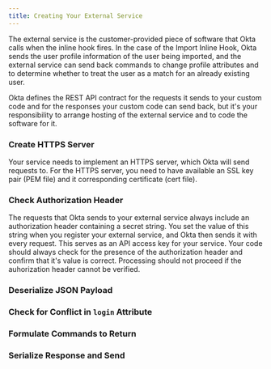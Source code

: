 ```yaml
---
title: Creating Your External Service
---
```


The external service is the customer-provided piece of software that Okta calls when the inline hook fires. In the case of the Import Inline Hook, Okta sends the user profile information of the user being imported, and the external service can send back commands to change profile attributes and to determine whether to treat the user as a match for an already existing user.

Okta defines the REST API contract for the requests it sends to your custom code and for the responses your custom code can send back, but it's your responsibility to arrange hosting of the external service and to code the software for it.

### Create HTTPS Server

Your service needs to implement an HTTPS server, which Okta will send requests to. For the HTTPS server, you need to have available an SSL key pair (PEM file) and it corresponding certificate (cert file).

<StackSelector snippet="create-https"/>

### Check Authorization Header

The requests that Okta sends to your external service always include an authorization header containing a secret string. You set the value of this string when you register your external service, and Okta then sends it with every request. This serves as an API access key for your service. Your code should always check for the presence of the authorization header and confirm that it's value is correct. Processing should not proceed if the auhorization header cannot be verified.

<StackSelector snippet="check-auth"/>

### Deserialize JSON Payload

<StackSelector snippet="deserialize"/>


### Check for Conflict in `login` Attribute

<StackSelector snippet="detect-conflict"/>


### Formulate Commands to Return

<StackSelector snippet="build-commands-object"/>

### Serialize Response and Send

<StackSelector snippet="serialize"/>

<NextSectionLink />

